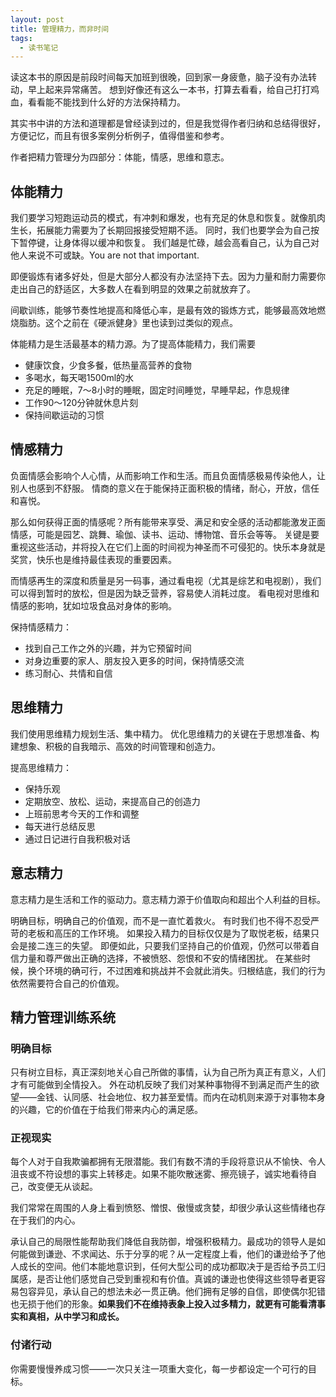 ```yaml
---
layout: post
title: 管理精力，而非时间
tags:
  - 读书笔记
---
```


读这本书的原因是前段时间每天加班到很晚，回到家一身疲惫，脑子没有办法转动，早上起来异常痛苦。
想到好像还有这么一本书，打算去看看，给自己打打鸡血，看看能不能找到什么好的方法保持精力。

其实书中讲的方法和道理都是曾经读到过的，但是我觉得作者归纳和总结得很好，方便记忆，而且有很多案例分析例子，值得借鉴和参考。

作者把精力管理分为四部分：体能，情感，思维和意志。

## 体能精力

我们要学习短跑运动员的模式，有冲刺和爆发，也有充足的休息和恢复。就像肌肉生长，拓展能力需要为了长期回报接受短期不适。
同时，我们也要学会为自己按下暂停键，让身体得以缓冲和恢复。
我们越是忙碌，越会高看自己，认为自己对他人来说不可或缺。You are not that important.

即便锻炼有诸多好处，但是大部分人都没有办法坚持下去。因为力量和耐力需要你走出自己的舒适区，大多数人在看到明显的效果之前就放弃了。

间歇训练，能够节奏性地提高和降低心率，是最有效的锻炼方式，能够最高效地燃烧脂肪。这个之前在《硬派健身》里也读到过类似的观点。

体能精力是生活最基本的精力源。为了提高体能精力，我们需要
- 健康饮食，少食多餐，低热量高营养的食物
- 多喝水，每天喝1500ml的水
- 充足的睡眠，7～8小时的睡眠，固定时间睡觉，早睡早起，作息规律
- 工作90～120分钟就休息片刻
- 保持间歇运动的习惯

## 情感精力

负面情感会影响个人心情，从而影响工作和生活。而且负面情感极易传染他人，让别人也感到不舒服。
情商的意义在于能保持正面积极的情绪，耐心，开放，信任和喜悦。

那么如何获得正面的情感呢？所有能带来享受、满足和安全感的活动都能激发正面情感，可能是园艺、跳舞、瑜伽、读书、运动、博物馆、音乐会等等。
关键是要重视这些活动，并将投入在它们上面的时间视为神圣而不可侵犯的。快乐本身就是奖赏，快乐也是维持最佳表现的重要因素。

而情感再生的深度和质量是另一码事，通过看电视（尤其是综艺和电视剧），我们可以得到暂时的放松，但是因为缺乏营养，容易使人消耗过度。
看电视对思维和情感的影响，犹如垃圾食品对身体的影响。

保持情感精力：
- 找到自己工作之外的兴趣，并为它预留时间
- 对身边重要的家人、朋友投入更多的时间，保持情感交流
- 练习耐心、共情和自信

## 思维精力

我们使用思维精力规划生活、集中精力。
优化思维精力的关键在于思想准备、构建想象、积极的自我暗示、高效的时间管理和创造力。

提高思维精力：
- 保持乐观
- 定期放空、放松、运动，来提高自己的创造力
- 上班前思考今天的工作和调整
- 每天进行总结反思
- 通过日记进行自我积极对话

## 意志精力

意志精力是生活和工作的驱动力。意志精力源于价值取向和超出个人利益的目标。

明确目标，明确自己的价值观，而不是一直忙着救火。
有时我们也不得不忍受严苛的老板和高压的工作环境。
如果投入精力的目标仅仅是为了取悦老板，结果只会是接二连三的失望。
即便如此，只要我们坚持自己的价值观，仍然可以带着自信力量和尊严做出正确的选择，不被愤怒、怨恨和不安的情绪困扰。
在某些时候，换个环境的确可行，不过困难和挑战并不会就此消失。归根结底，我们的行为依然需要符合自己的价值观。


## 精力管理训练系统

### 明确目标

只有树立目标，真正深刻地关心自己所做的事情，认为自己所为真正有意义，人们才有可能做到全情投入。
外在动机反映了我们对某种事物得不到满足而产生的欲望——金钱、认同感、社会地位、权力甚至爱情。而内在动机则来源于对事物本身的兴趣，它的价值在于给我们带来内心的满足感。

### 正视现实

每个人对于自我欺骗都拥有无限潜能。我们有数不清的手段将意识从不愉快、令人沮丧或不符设想的事实上转移走。如果不能吹散迷雾、擦亮镜子，诚实地看待自己，改变便无从谈起。

我们常常在周围的人身上看到愤怒、憎恨、傲慢或贪婪，却很少承认这些情绪也存在于我们的内心。

承认自己的局限性能帮助我们降低自我防御，增强积极精力。最成功的领导人是如何能做到谦逊、不求闻达、乐于分享的呢？从一定程度上看，他们的谦逊给予了他人成长的空间。他们本能地意识到，任何大型公司的成功都取决于是否给予员工归属感，是否让他们感觉自己受到重视和有价值。真诚的谦逊也使得这些领导者更容易包容异见，承认自己的想法未必一贯正确。他们拥有足够的自信，即使偶尔犯错也无损于他们的形象。**如果我们不在维持表象上投入过多精力，就更有可能看清事实和真相，从中学习和成长。**

### 付诸行动

你需要慢慢养成习惯——一次只关注一项重大变化，每一步都设定一个可行的目标。
